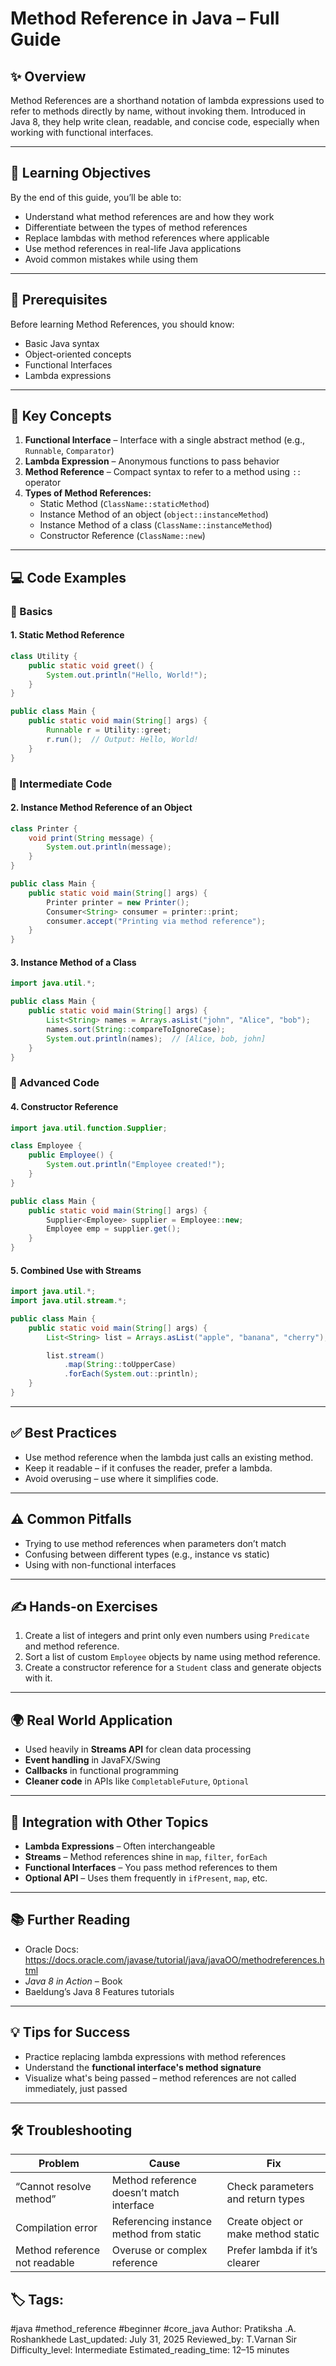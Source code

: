
# Method Reference in Java – Full Guide

## ✨ Overview
Method References are a shorthand notation of lambda expressions used to refer to methods directly by name, without invoking them. Introduced in Java 8, they help write clean, readable, and concise code, especially when working with functional interfaces.

---

## 🌟 Learning Objectives
By the end of this guide, you’ll be able to:

- Understand what method references are and how they work
- Differentiate between the types of method references
- Replace lambdas with method references where applicable
- Use method references in real-life Java applications
- Avoid common mistakes while using them

---

## 🧱 Prerequisites
Before learning Method References, you should know:

- Basic Java syntax
- Object-oriented concepts
- Functional Interfaces
- Lambda expressions

---

## 🧠 Key Concepts

1. **Functional Interface** – Interface with a single abstract method (e.g., `Runnable`, `Comparator`)
2. **Lambda Expression** – Anonymous functions to pass behavior
3. **Method Reference** – Compact syntax to refer to a method using `::` operator
4. **Types of Method References:**
   - Static Method (`ClassName::staticMethod`)
   - Instance Method of an object (`object::instanceMethod`)
   - Instance Method of a class (`ClassName::instanceMethod`)
   - Constructor Reference (`ClassName::new`)

---

## 💻 Code Examples

### 🔹 Basics

#### 1. Static Method Reference
```java
class Utility {
    public static void greet() {
        System.out.println("Hello, World!");
    }
}

public class Main {
    public static void main(String[] args) {
        Runnable r = Utility::greet;
        r.run();  // Output: Hello, World!
    }
}
```

### 🔸 Intermediate Code

#### 2. Instance Method Reference of an Object
```java
class Printer {
    void print(String message) {
        System.out.println(message);
    }
}

public class Main {
    public static void main(String[] args) {
        Printer printer = new Printer();
        Consumer<String> consumer = printer::print;
        consumer.accept("Printing via method reference");
    }
}
```

#### 3. Instance Method of a Class
```java
import java.util.*;

public class Main {
    public static void main(String[] args) {
        List<String> names = Arrays.asList("john", "Alice", "bob");
        names.sort(String::compareToIgnoreCase);
        System.out.println(names);  // [Alice, bob, john]
    }
}
```

### 🔶 Advanced Code

#### 4. Constructor Reference
```java
import java.util.function.Supplier;

class Employee {
    public Employee() {
        System.out.println("Employee created!");
    }
}

public class Main {
    public static void main(String[] args) {
        Supplier<Employee> supplier = Employee::new;
        Employee emp = supplier.get();
    }
}
```

#### 5. Combined Use with Streams
```java
import java.util.*;
import java.util.stream.*;

public class Main {
    public static void main(String[] args) {
        List<String> list = Arrays.asList("apple", "banana", "cherry");

        list.stream()
            .map(String::toUpperCase)
            .forEach(System.out::println);
    }
}
```

---

## ✅ Best Practices
- Use method reference when the lambda just calls an existing method.
- Keep it readable – if it confuses the reader, prefer a lambda.
- Avoid overusing – use where it simplifies code.

---

## ⚠️ Common Pitfalls
- Trying to use method references when parameters don’t match
- Confusing between different types (e.g., instance vs static)
- Using with non-functional interfaces

---

## ✍️ Hands-on Exercises
1. Create a list of integers and print only even numbers using `Predicate` and method reference.
2. Sort a list of custom `Employee` objects by name using method reference.
3. Create a constructor reference for a `Student` class and generate objects with it.

---

## 🌍 Real World Application
- Used heavily in **Streams API** for clean data processing
- **Event handling** in JavaFX/Swing
- **Callbacks** in functional programming
- **Cleaner code** in APIs like `CompletableFuture`, `Optional`

---

## 🔗 Integration with Other Topics
- **Lambda Expressions** – Often interchangeable
- **Streams** – Method references shine in `map`, `filter`, `forEach`
- **Functional Interfaces** – You pass method references to them
- **Optional API** – Uses them frequently in `ifPresent`, `map`, etc.

---

## 📚 Further Reading
- Oracle Docs: https://docs.oracle.com/javase/tutorial/java/javaOO/methodreferences.html
- *Java 8 in Action* – Book
- Baeldung’s Java 8 Features tutorials

---

## 💡 Tips for Success
- Practice replacing lambda expressions with method references
- Understand the **functional interface's method signature**
- Visualize what's being passed – method references are not called immediately, just passed

---

## 🛠️ Troubleshooting
| Problem                        | Cause                                      | Fix                                  |
|-------------------------------|--------------------------------------------|--------------------------------------|
| “Cannot resolve method”        | Method reference doesn’t match interface   | Check parameters and return types    |
| Compilation error             | Referencing instance method from static    | Create object or make method static  |
| Method reference not readable | Overuse or complex reference               | Prefer lambda if it’s clearer         |



## 🏷️ Tags:
 #java #method_reference #beginner #core_java
 Author: Pratiksha .A. Roshankhede
 Last_updated: July 31, 2025
 Reviewed_by: T.Varnan Sir
 Difficulty_level: Intermediate
 Estimated_reading_time: 12–15 minutes
